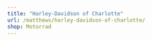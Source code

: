 ```yaml
---
title: "Harley-Davidson of Charlotte"
url: /matthews/harley-davidson-of-charlotte/
shop: Motorrad
---
```

